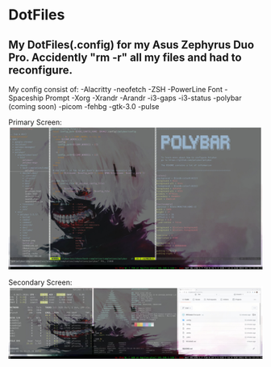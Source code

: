 # DotFiles 

## My DotFiles(.config) for my Asus Zephyrus Duo Pro. Accidently "rm -r" all my files and had to reconfigure.

My config consist of:
-Alacritty
-neofetch
-ZSH
-PowerLine Font
-Spaceship Prompt
-Xorg
-Xrandr 
-Arandr 
-i3-gaps 
-i3-status
-polybar (coming soon) 
-picom
-fehbg
-gtk-3.0
-pulse

Primary Screen: 
![Annoyed](https://github.com/PFCorzo/DotFiles/blob/main/Primary_Screen.jpg)

Secondary Screen:
![Annoyed2](https://github.com/PFCorzo/DotFiles/blob/main/Second_Screen.jpg)


